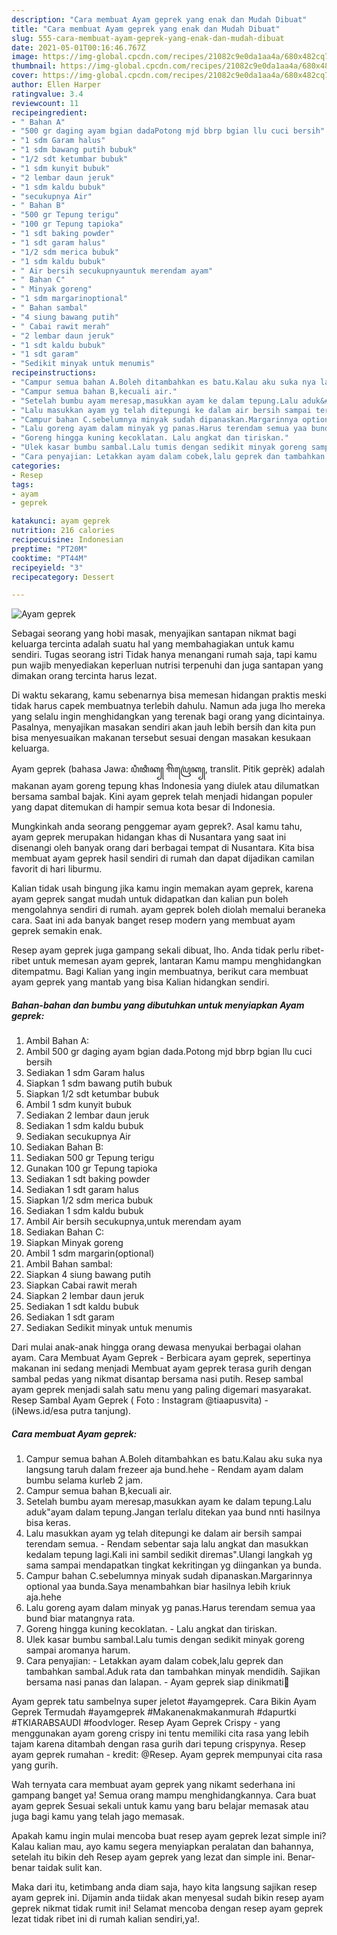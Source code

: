 ```yaml
---
description: "Cara membuat Ayam geprek yang enak dan Mudah Dibuat"
title: "Cara membuat Ayam geprek yang enak dan Mudah Dibuat"
slug: 555-cara-membuat-ayam-geprek-yang-enak-dan-mudah-dibuat
date: 2021-05-01T00:16:46.767Z
image: https://img-global.cpcdn.com/recipes/21082c9e0da1aa4a/680x482cq70/ayam-geprek-foto-resep-utama.jpg
thumbnail: https://img-global.cpcdn.com/recipes/21082c9e0da1aa4a/680x482cq70/ayam-geprek-foto-resep-utama.jpg
cover: https://img-global.cpcdn.com/recipes/21082c9e0da1aa4a/680x482cq70/ayam-geprek-foto-resep-utama.jpg
author: Ellen Harper
ratingvalue: 3.4
reviewcount: 11
recipeingredient:
- " Bahan A"
- "500 gr daging ayam bgian dadaPotong mjd bbrp bgian llu cuci bersih"
- "1 sdm Garam halus"
- "1 sdm bawang putih bubuk"
- "1/2 sdt ketumbar bubuk"
- "1 sdm kunyit bubuk"
- "2 lembar daun jeruk"
- "1 sdm kaldu bubuk"
- "secukupnya Air"
- " Bahan B"
- "500 gr Tepung terigu"
- "100 gr Tepung tapioka"
- "1 sdt baking powder"
- "1 sdt garam halus"
- "1/2 sdm merica bubuk"
- "1 sdm kaldu bubuk"
- " Air bersih secukupnyauntuk merendam ayam"
- " Bahan C"
- " Minyak goreng"
- "1 sdm margarinoptional"
- " Bahan sambal"
- "4 siung bawang putih"
- " Cabai rawit merah"
- "2 lembar daun jeruk"
- "1 sdt kaldu bubuk"
- "1 sdt garam"
- "Sedikit minyak untuk menumis"
recipeinstructions:
- "Campur semua bahan A.Boleh ditambahkan es batu.Kalau aku suka nya langsung taruh dalam frezeer aja bund.hehe Rendam ayam dalam bumbu selama kurleb 2 jam."
- "Campur semua bahan B,kecuali air."
- "Setelah bumbu ayam meresap,masukkan ayam ke dalam tepung.Lalu aduk&#34;ayam dalam tepung.Jangan terlalu ditekan yaa bund nnti hasilnya bisa keras."
- "Lalu masukkan ayam yg telah ditepungi ke dalam air bersih sampai terendam semua. Rendam sebentar saja lalu angkat dan masukkan kedalam tepung lagi.Kali ini sambil sedikit diremas&#34;.Ulangi langkah yg sama sampai mendapatkan tingkat kekritingan yg diingankan ya bunda."
- "Campur bahan C.sebelumnya minyak sudah dipanaskan.Margarinnya optional yaa bunda.Saya menambahkan biar hasilnya lebih kriuk aja.hehe"
- "Lalu goreng ayam dalam minyak yg panas.Harus terendam semua yaa bund biar matangnya rata."
- "Goreng hingga kuning kecoklatan. Lalu angkat dan tiriskan."
- "Ulek kasar bumbu sambal.Lalu tumis dengan sedikit minyak goreng sampai aromanya harum."
- "Cara penyajian: Letakkan ayam dalam cobek,lalu geprek dan tambahkan sambal.Aduk rata dan tambahkan minyak mendidih. Sajikan bersama nasi panas dan lalapan. Ayam geprek siap dinikmati🤤"
categories:
- Resep
tags:
- ayam
- geprek

katakunci: ayam geprek 
nutrition: 216 calories
recipecuisine: Indonesian
preptime: "PT20M"
cooktime: "PT44M"
recipeyield: "3"
recipecategory: Dessert

---
```



![Ayam geprek](https://img-global.cpcdn.com/recipes/21082c9e0da1aa4a/680x482cq70/ayam-geprek-foto-resep-utama.jpg)

Sebagai seorang yang hobi masak, menyajikan santapan nikmat bagi keluarga tercinta adalah suatu hal yang membahagiakan untuk kamu sendiri. Tugas seorang istri Tidak hanya menangani rumah saja, tapi kamu pun wajib menyediakan keperluan nutrisi terpenuhi dan juga santapan yang dimakan orang tercinta harus lezat.

Di waktu  sekarang, kamu sebenarnya bisa memesan hidangan praktis meski tidak harus capek membuatnya terlebih dahulu. Namun ada juga lho mereka yang selalu ingin menghidangkan yang terenak bagi orang yang dicintainya. Pasalnya, menyajikan masakan sendiri akan jauh lebih bersih dan kita pun bisa menyesuaikan makanan tersebut sesuai dengan masakan kesukaan keluarga. 

Ayam geprek (bahasa Jawa: ꦥꦶꦠꦶꦏ꧀ ꦒꦼꦥꦿꦺꦏ꧀, translit. Pitik geprèk) adalah makanan ayam goreng tepung khas Indonesia yang diulek atau dilumatkan bersama sambal bajak. Kini ayam geprek telah menjadi hidangan populer yang dapat ditemukan di hampir semua kota besar di Indonesia.

Mungkinkah anda seorang penggemar ayam geprek?. Asal kamu tahu, ayam geprek merupakan hidangan khas di Nusantara yang saat ini disenangi oleh banyak orang dari berbagai tempat di Nusantara. Kita bisa membuat ayam geprek hasil sendiri di rumah dan dapat dijadikan camilan favorit di hari liburmu.

Kalian tidak usah bingung jika kamu ingin memakan ayam geprek, karena ayam geprek sangat mudah untuk didapatkan dan kalian pun boleh mengolahnya sendiri di rumah. ayam geprek boleh diolah memalui beraneka cara. Saat ini ada banyak banget resep modern yang membuat ayam geprek semakin enak.

Resep ayam geprek juga gampang sekali dibuat, lho. Anda tidak perlu ribet-ribet untuk memesan ayam geprek, lantaran Kamu mampu menghidangkan ditempatmu. Bagi Kalian yang ingin membuatnya, berikut cara membuat ayam geprek yang mantab yang bisa Kalian hidangkan sendiri.

<!--inarticleads1-->

##### Bahan-bahan dan bumbu yang dibutuhkan untuk menyiapkan Ayam geprek:

1. Ambil  Bahan A:
1. Ambil 500 gr daging ayam bgian dada.Potong mjd bbrp bgian llu cuci bersih
1. Sediakan 1 sdm Garam halus
1. Siapkan 1 sdm bawang putih bubuk
1. Siapkan 1/2 sdt ketumbar bubuk
1. Ambil 1 sdm kunyit bubuk
1. Sediakan 2 lembar daun jeruk
1. Sediakan 1 sdm kaldu bubuk
1. Sediakan secukupnya Air
1. Sediakan  Bahan B:
1. Sediakan 500 gr Tepung terigu
1. Gunakan 100 gr Tepung tapioka
1. Sediakan 1 sdt baking powder
1. Sediakan 1 sdt garam halus
1. Siapkan 1/2 sdm merica bubuk
1. Sediakan 1 sdm kaldu bubuk
1. Ambil  Air bersih secukupnya,untuk merendam ayam
1. Sediakan  Bahan C:
1. Siapkan  Minyak goreng
1. Ambil 1 sdm margarin(optional)
1. Ambil  Bahan sambal:
1. Siapkan 4 siung bawang putih
1. Siapkan  Cabai rawit merah
1. Siapkan 2 lembar daun jeruk
1. Sediakan 1 sdt kaldu bubuk
1. Sediakan 1 sdt garam
1. Sediakan Sedikit minyak untuk menumis


Dari mulai anak-anak hingga orang dewasa menyukai berbagai olahan ayam. Cara Membuat Ayam Geprek - Berbicara ayam geprek, sepertinya makanan ini sedang menjadi Membuat ayam geprek terasa gurih dengan sambal pedas yang nikmat disantap bersama nasi putih. Resep sambal ayam geprek menjadi salah satu menu yang paling digemari masyarakat. Resep Sambal Ayam Geprek ( Foto : Instagram @tiaapusvita) - (iNews.id/esa putra tanjung). 

<!--inarticleads2-->

##### Cara membuat Ayam geprek:

1. Campur semua bahan A.Boleh ditambahkan es batu.Kalau aku suka nya langsung taruh dalam frezeer aja bund.hehe - Rendam ayam dalam bumbu selama kurleb 2 jam.
1. Campur semua bahan B,kecuali air.
1. Setelah bumbu ayam meresap,masukkan ayam ke dalam tepung.Lalu aduk&#34;ayam dalam tepung.Jangan terlalu ditekan yaa bund nnti hasilnya bisa keras.
1. Lalu masukkan ayam yg telah ditepungi ke dalam air bersih sampai terendam semua. - Rendam sebentar saja lalu angkat dan masukkan kedalam tepung lagi.Kali ini sambil sedikit diremas&#34;.Ulangi langkah yg sama sampai mendapatkan tingkat kekritingan yg diingankan ya bunda.
1. Campur bahan C.sebelumnya minyak sudah dipanaskan.Margarinnya optional yaa bunda.Saya menambahkan biar hasilnya lebih kriuk aja.hehe
1. Lalu goreng ayam dalam minyak yg panas.Harus terendam semua yaa bund biar matangnya rata.
1. Goreng hingga kuning kecoklatan. - Lalu angkat dan tiriskan.
1. Ulek kasar bumbu sambal.Lalu tumis dengan sedikit minyak goreng sampai aromanya harum.
1. Cara penyajian: - Letakkan ayam dalam cobek,lalu geprek dan tambahkan sambal.Aduk rata dan tambahkan minyak mendidih. Sajikan bersama nasi panas dan lalapan. - Ayam geprek siap dinikmati🤤


Ayam geprek tatu sambelnya super jeletot #ayamgeprek. Cara Bikin Ayam Geprek Termudah #ayamgeprek #Makanenakmakanmurah #dapurtki #TKIARABSAUDI #foodvloger. Resep Ayam Geprek Crispy - yang menggunakan ayam goreng crispy ini tentu memiliki cita rasa yang lebih tajam karena ditambah dengan rasa gurih dari tepung crispynya. Resep ayam geprek rumahan - kredit: @Resep. Ayam geprek mempunyai cita rasa yang gurih. 

Wah ternyata cara membuat ayam geprek yang nikamt sederhana ini gampang banget ya! Semua orang mampu menghidangkannya. Cara buat ayam geprek Sesuai sekali untuk kamu yang baru belajar memasak atau juga bagi kamu yang telah jago memasak.

Apakah kamu ingin mulai mencoba buat resep ayam geprek lezat simple ini? Kalau kalian mau, ayo kamu segera menyiapkan peralatan dan bahannya, setelah itu bikin deh Resep ayam geprek yang lezat dan simple ini. Benar-benar taidak sulit kan. 

Maka dari itu, ketimbang anda diam saja, hayo kita langsung sajikan resep ayam geprek ini. Dijamin anda tiidak akan menyesal sudah bikin resep ayam geprek nikmat tidak rumit ini! Selamat mencoba dengan resep ayam geprek lezat tidak ribet ini di rumah kalian sendiri,ya!.

